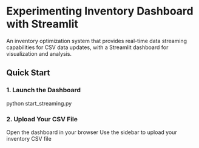# Experimenting Inventory Dashboard with Streamlit

An inventory optimization system that provides real-time data streaming capabilities for CSV data updates, with a Streamlit dashboard for visualization and analysis.

## Quick Start
### 1. Launch the Dashboard
python start_streaming.py
### 2. Upload Your CSV File
Open the dashboard in your browser
Use the sidebar to upload your inventory CSV file